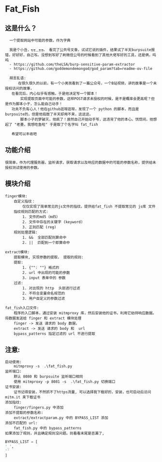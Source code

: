 # Fat_Fish

## 这是什么？

```text
  一个提取网站中可能的参数，作为字典

  我是个小丑，┭┮﹏┭┮。 看完了公共号文章，试试它说的插件，结果试了半天burpsuite报错，好好好，自己写。没想到写好了刷微信公号的时候看到了其他大佬写好的工具，还是俩，呜呜
  - https://github.com/theLSA/burp-sensitive-param-extractor
  - https://github.com/goddemondemongod/god_param?tab=readme-ov-file

  胡言乱语:
      在很久很久的以前，有一个小男孩看到了一篇公众号，一个B站视频，讲的故事是一个未授权访问的故事，
   在看完后，内心似乎有感触，于是他决定写一个脚本！
       实现提取页面中可能的参数，这样POST请求未授权的时候，是不是概率会更高呢？但是作为脚本小子，怎么能自己动手！
   功夫不负有心人！他在github逛呀逛呀，发现了一个 python 的脚本，而且是burpsuite的，但是他捣鼓了半天却用不来，这这这。
       脚本小子的梦破灭，他疯了！居然自己开始动手写，这违背了他的本心。恍惚间，他想起了 "老墨，我想吃鱼啦" 于是取了个名字叫 fat_fish
       
   希望可以丰收吧
```

## 功能介绍
    很简单，作为代理服务器，监听请求，获取请求以及响应的数据中的可能的参数名称，提供给未授权测试使用的参数。

## 模块介绍
    finger模块:
        自定义指纹：
            仅仅实现了简单常见的js文件的指纹。提供给fat_fish 不提取常见的 js库 文件
        指纹规则匹配的方式: 
            1. 文件的md5（md5）
            2. 文件中存在的关键字 (keyword)
            3. 正则匹配 (reg)
        规则处理逻辑: 
            1. &&  全部匹配则算命中
            2. ||  匹配到一个即算命中
    
    extract模块:
        提取模块, 实现参数的提取， 提取的规则: 
        提取:
            1. {"": ""} 格式的
            2. url 中出现的可能的参数
            3. input 表单中的 参数
        过滤:
            1. 对出现的 http  头部进行过滤
            2. 不符合变量命名规范的
            3. 用户自定义的参数过滤

    fat_fish入口文件:
        程序的入口脚本，通过安装 mitmproxy 库，然后安装他的证书，利用它劫持响应数据。将数据发送给 finger 和 extract 模块处理
        finger -> 发送 请求的 body 数据，
        extract -> 发送 请求的 body 和  url
        bypass_patterns 指定过滤的 url 不进行提取

## 注意:
    启动使用:
        mitmproxy -s  .\fat_fish.py
    监听端口:
        默认 8080 和 burpsuite 监听端口相同
        使用 mitmproxy -p 8081 -s  .\fat_fish.py 切换端口
    证书安装:
        证书记得安装，不然抓不了https流量, 可以选择我下载好的，安装，也可启动后访问 mitm.it 来下载证书
    添加指纹:
        finger/fingers.py 中添加
    添加不提取的参数名称:
        extract/extractparam.py 中的 BYPASS_LIST 添加
    添加不匹配的 url:
        fat_fish.py 中的 bypass_patterns
    如果添加了规则，并且确定规则没问题。则看看末尾是否漏了, 
```python
BYPASS_LIST = [
'_',
''
]
```

